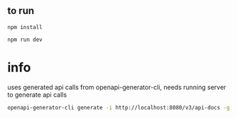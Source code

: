 ## to run

`npm install`

`npm run dev`

# info
uses generated api calls from openapi-generator-cli, needs running server to generate api calls
```bash
openapi-generator-cli generate -i http://localhost:8080/v3/api-docs -g typescript-axios -o src/api/generated
```
